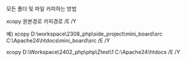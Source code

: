 모든 폴더 및 파일 카피하는 방법


xcopy 원본경로 카피경로 /E /Y


예) xcopy D:\workspace\2308_php\side_project\mini_board\src C:\Apache24\htdocs\mini_board\src /E /Y



xcopy D:\Workspace\2402_php\php\Ztest\1 C:\Apache24\htdocs /E /Y
